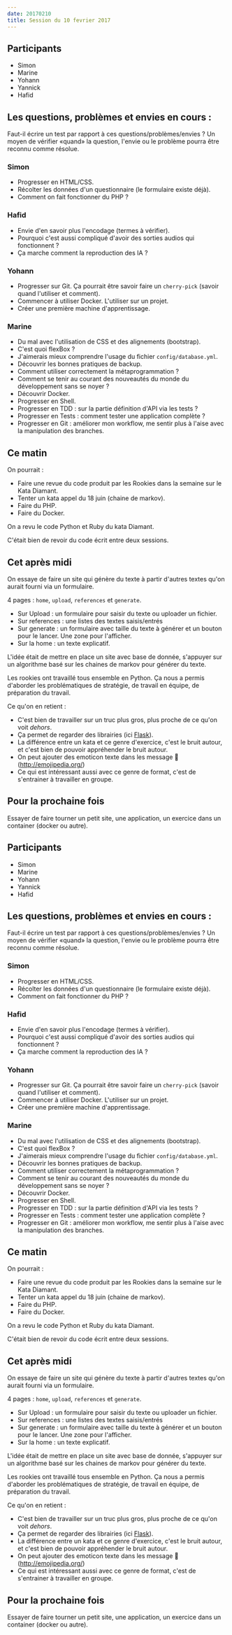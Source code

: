 ```yaml
---
date: 20170210
title: Session du 10 fevrier 2017
---
```


## Participants

- Simon
- Marine
- Yohann
- Yannick
- Hafid

## Les questions, problèmes et envies en cours :

Faut-il écrire un test par rapport à ces questions/problèmes/envies ? Un moyen
de vérifier «quand» la question, l'envie ou le problème pourra être reconnu
comme résolue.

### Simon

- Progresser en HTML/CSS.
- Récolter les données d'un questionnaire (le formulaire existe déjà).
- Comment on fait fonctionner du PHP ?

### Hafid

- Envie d'en savoir plus l'encodage (termes à vérifier).
- Pourquoi c'est aussi compliqué d'avoir des sorties audios qui fonctionnent ?
- Ça marche comment la reproduction des IA ?

### Yohann

- Progresser sur Git. Ça pourrait être savoir faire un `cherry-pick` (savoir
  quand l'utiliser et comment).
- Commencer à utiliser Docker. L'utiliser sur un projet.
- Créer une première machine d'apprentissage.

### Marine

- Du mal avec l'utilisation de CSS et des alignements (bootstrap).
- C'est quoi flexBox ?
- J'aimerais mieux comprendre l'usage du fichier `config/database.yml`.
- Découvrir les bonnes pratiques de backup.
- Comment utiliser correctement la métaprogrammation ?
- Comment se tenir au courant des nouveautés du monde du développement sans se noyer ?
- Découvrir Docker.
- Progresser en Shell.
- Progresser en TDD : sur la partie définition d'API via les tests ?
- Progresser en Tests : comment tester une application complète ?
- Progresser en Git : améliorer mon workflow, me sentir plus à l'aise avec la manipulation des branches.


## Ce matin

On pourrait :
- Faire une revue du code produit par les Rookies dans la semaine sur le Kata Diamant.
- Tenter un kata appel du 18 juin (chaine de markov).
- Faire du PHP.
- Faire du Docker.

On a revu le code Python et Ruby du kata Diamant.

C'était bien de revoir du code écrit entre deux sessions.


## Cet après midi

On essaye de faire un site qui génère du texte à partir d'autres textes qu'on aurait fourni via un formulaire.

4 pages : `home`, `upload`, `references` et `generate`.

- Sur Upload : un formulaire pour saisir du texte ou uploader un fichier.
- Sur references : une listes des textes saisis/entrés
- Sur generate : un formulaire avec taille du texte à générer et un bouton pour le lancer. Une zone pour l'afficher.
- Sur la home : un texte explicatif.

L'idée était de mettre en place un site avec base de donnée, s'appuyer sur un algorithme basé sur les chaines de markov pour générer du texte.

Les rookies ont travaillé tous ensemble en Python. Ça nous a permis d'aborder les problématiques de stratégie, de travail en équipe, de préparation du travail.

Ce qu'on en retient :
- C'est bien de travailler sur un truc plus gros, plus proche de ce qu'on voit
  _dehors_.
- Ça permet de regarder des librairies (ici [Flask](http://flask.pocoo.org/)).
- La différence entre un kata et ce genre d'exercice, c'est le bruit autour, et
  c'est bien de pouvoir appréhender le bruit autour.
- On peut ajouter des emoticon texte dans les message 🚀 (http://emojipedia.org/)
- Ce qui est intéressant aussi avec ce genre de format, c'est de s'entrainer à
  travailler en groupe.


## Pour la prochaine fois

Essayer de faire tourner un petit site, une application, un exercice dans un
container (docker ou autre).


## Participants

- Simon
- Marine
- Yohann
- Yannick
- Hafid

## Les questions, problèmes et envies en cours :

Faut-il écrire un test par rapport à ces questions/problèmes/envies ? Un moyen
de vérifier «quand» la question, l'envie ou le problème pourra être reconnu
comme résolue.

### Simon

- Progresser en HTML/CSS.
- Récolter les données d'un questionnaire (le formulaire existe déjà).
- Comment on fait fonctionner du PHP ?

### Hafid

- Envie d'en savoir plus l'encodage (termes à vérifier).
- Pourquoi c'est aussi compliqué d'avoir des sorties audios qui fonctionnent ?
- Ça marche comment la reproduction des IA ?

### Yohann

- Progresser sur Git. Ça pourrait être savoir faire un `cherry-pick` (savoir
  quand l'utiliser et comment).
- Commencer à utiliser Docker. L'utiliser sur un projet.
- Créer une première machine d'apprentissage.

### Marine

- Du mal avec l'utilisation de CSS et des alignements (bootstrap).
- C'est quoi flexBox ?
- J'aimerais mieux comprendre l'usage du fichier `config/database.yml`.
- Découvrir les bonnes pratiques de backup.
- Comment utiliser correctement la métaprogrammation ?
- Comment se tenir au courant des nouveautés du monde du développement sans se noyer ?
- Découvrir Docker.
- Progresser en Shell.
- Progresser en TDD : sur la partie définition d'API via les tests ?
- Progresser en Tests : comment tester une application complète ?
- Progresser en Git : améliorer mon workflow, me sentir plus à l'aise avec la manipulation des branches.


## Ce matin

On pourrait :
- Faire une revue du code produit par les Rookies dans la semaine sur le Kata Diamant.
- Tenter un kata appel du 18 juin (chaine de markov).
- Faire du PHP.
- Faire du Docker.

On a revu le code Python et Ruby du kata Diamant.

C'était bien de revoir du code écrit entre deux sessions.


## Cet après midi

On essaye de faire un site qui génère du texte à partir d'autres textes qu'on aurait fourni via un formulaire.

4 pages : `home`, `upload`, `references` et `generate`.

- Sur Upload : un formulaire pour saisir du texte ou uploader un fichier.
- Sur references : une listes des textes saisis/entrés
- Sur generate : un formulaire avec taille du texte à générer et un bouton pour le lancer. Une zone pour l'afficher.
- Sur la home : un texte explicatif.

L'idée était de mettre en place un site avec base de donnée, s'appuyer sur un algorithme basé sur les chaines de markov pour générer du texte.

Les rookies ont travaillé tous ensemble en Python. Ça nous a permis d'aborder les problématiques de stratégie, de travail en équipe, de préparation du travail.

Ce qu'on en retient :
- C'est bien de travailler sur un truc plus gros, plus proche de ce qu'on voit
  _dehors_.
- Ça permet de regarder des librairies (ici [Flask](http://flask.pocoo.org/)).
- La différence entre un kata et ce genre d'exercice, c'est le bruit autour, et
  c'est bien de pouvoir appréhender le bruit autour.
- On peut ajouter des emoticon texte dans les message 🚀 (http://emojipedia.org/)
- Ce qui est intéressant aussi avec ce genre de format, c'est de s'entrainer à
  travailler en groupe.


## Pour la prochaine fois

Essayer de faire tourner un petit site, une application, un exercice dans un
container (docker ou autre).

